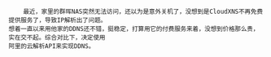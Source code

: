        最近，家里的群晖NAS突然无法访问，还以为是意外关机了，没想到是CloudXNS不再免费提供服务了，导致IP解析出了问题。 
    想着一直以来用他家的DDNS还不错，挺稳定，打算用它的付费服务来着，没想到价格那么贵，实在交不起。综合对比下，决定使用
    阿里的云解析API来实现DDNS。
